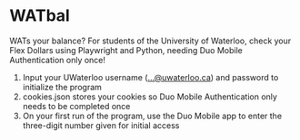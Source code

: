 # WATbal
WATs your balance? For students of the University of Waterloo, check your Flex Dollars using Playwright and Python, needing Duo Mobile Authentication only once!

1. Input your UWaterloo username (...@uwaterloo.ca) and password to initialize the program
2. cookies.json stores your cookies so Duo Mobile Authentication only needs to be completed once
3. On your first run of the program, use the Duo Mobile app to enter the three-digit number given for initial access
